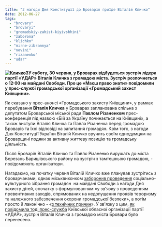 ```yaml
---
title: "З нагоди Дня Конституції до Броварів приїде Віталій Кличко"
date: 2012-06-27
tags: 
  - "brovary"
  - "brovaryi"
  - "gromadskiy-zahist-kiyivshhini"
  - "zaborona"
  - "klichko"
  - "mirne-zibrannya"
  - "novini"
  - "rizanenko"
  - "udar"
---
```


**[![](https://mpz.brovary.org/wp-content/uploads/2012/06/Klichko3.jpg "Кличко3")](https://mpz.brovary.org/wp-content/uploads/2012/06/Klichko3.jpg)У суботу, 30 червня, у Броварах відбудеться зустріч лідера партії «УДАР» Віталія Кличка з громадою міста. Зустріч розпочнеться о 12:00 на майдані Свободи. Про це «Маєш право знати» повідомили у прес-службі громадської організації «Громадський захист Київщини».**

Як сказано у прес-анонсі «Громадського захисту Київщини», у рамках перебування **Віталія Кличка** у Броварах запланована спільна з депутатом Броварської міської ради **Павлом Різаненком** прес-конференція під назвою «Бій за Україну починається на Київщині», а також виступи Віталія Кличка та Павла Різаненка перед громадою Броварів та їхні відповіді на запитання громадян. Крім того, з нагоди Дня Конституції України Віталій Кличко вручить своїм однодумцям на Броварщині подяки за активну життєву позицію та громадську діяльність.

Після Броварів Віталій Кличко та Павло Різаненко вирушать до міста Березань Баришівського району на зустріч з тамтешньою громадою, - повідомляють організатори.

Нагадаємо, на початку червня Віталій Кличко вже планував зустрітись з броварчанами, однак міськвиконком [заборонив проведення](http://docs.pravo-znaty.org.ua/p2364/29.05.2012/238) соціально-культурного зібрання громадян  на майдані Свободи з нагоди Дня захисту дітей, спочатку з формулюванням «у зв'язку з проведенням превентивних заходів, спрямованих на недопущення проявів тероризму та належного забезпечення охорони громадської безпеки», а потім просто й лаконічно - «[з технічних причин](http://docs.pravo-znaty.org.ua/p2917/01.06.2012/248)». У зв'язку з цим, [як повідомила тоді прес-служба](https://mpz.brovary.org/sapozhko-zaboroniv-zustrich-klichka-z-brovarchanami/) Київської обласної організації партії «УДАР», зустріч Віталія Кличка з громадою міста Бровари було перенесено.
